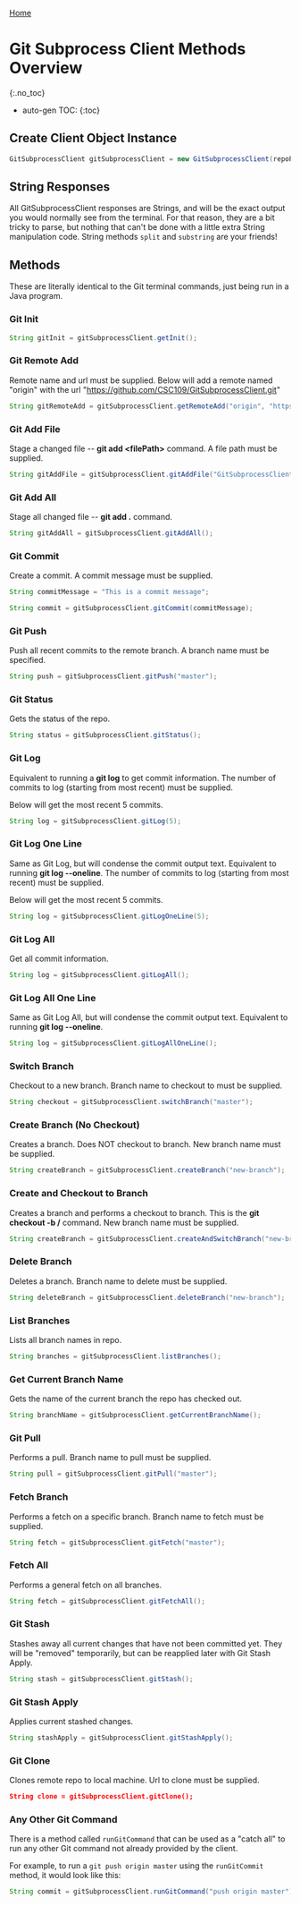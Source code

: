 [Home](./)

# Git Subprocess Client Methods Overview
{:.no_toc}

* auto-gen TOC:
{:toc}

## Create Client Object Instance

```java
GitSubprocessClient gitSubprocessClient = new GitSubprocessClient(repoPath);
```

## String Responses

All GitSubprocessClient responses are Strings, and will be the exact output you would normally see from the terminal. 
For that reason, they are a bit tricky to parse, but nothing that can't be done with a little extra String manipulation code.
String methods `split` and `substring` are your friends!

## Methods

These are literally identical to the Git terminal commands, just being run in a Java program.

### Git Init

```java
String gitInit = gitSubprocessClient.getInit();
```

### Git Remote Add

Remote name and url must be supplied.
Below will add a remote named "origin" with the url "https://github.com/CSC109/GitSubprocessClient.git"

```java
String gitRemoteAdd = gitSubprocessClient.getRemoteAdd("origin", "https://github.com/CSC109/GitSubprocessClient.git");
```

### Git Add File

Stage a changed file -- **git add \<filePath\>** command.
A file path must be supplied.

```java
String gitAddFile = gitSubprocessClient.gitAddFile("GitSubprocessClient.java");
```

### Git Add All

Stage all changed file -- **git add .** command.

```java
String gitAddAll = gitSubprocessClient.gitAddAll();
```

### Git Commit

Create a commit.
A commit message must be supplied.

```java
String commitMessage = "This is a commit message";

String commit = gitSubprocessClient.gitCommit(commitMessage);
```

### Git Push

Push all recent commits to the remote branch.
A branch name must be specified.

```java
String push = gitSubprocessClient.gitPush("master");
```

### Git Status

Gets the status of the repo.

```java
String status = gitSubprocessClient.gitStatus();
```

### Git Log

Equivalent to running a **git log** to get commit information.
The number of commits to log (starting from most recent) must be supplied.

Below will get the most recent 5 commits.

```java
String log = gitSubprocessClient.gitLog(5);
```

### Git Log One Line

Same as Git Log, but will condense the commit output text.
Equivalent to running **git log --oneline**.
The number of commits to log (starting from most recent) must be supplied.

Below will get the most recent 5 commits.

```java
String log = gitSubprocessClient.gitLogOneLine(5);
```

### Git Log All

Get all commit information.

```java
String log = gitSubprocessClient.gitLogAll();
```

### Git Log All One Line

Same as Git Log All, but will condense the commit output text.
Equivalent to running **git log --oneline**.

```java
String log = gitSubprocessClient.gitLogAllOneLine();
```

### Switch Branch

Checkout to a new branch.
Branch name to checkout to must be supplied.

```java
String checkout = gitSubprocessClient.switchBranch("master");
```

### Create Branch (No Checkout)

Creates a branch. Does NOT checkout to branch.
New branch name must be supplied.

```java
String createBranch = gitSubprocessClient.createBranch("new-branch");
```

### Create and Checkout to Branch

Creates a branch and performs a checkout to branch.
This is the **git checkout -b /<branch name/>** command.
New branch name must be supplied.

```java
String createBranch = gitSubprocessClient.createAndSwitchBranch("new-branch");
```

### Delete Branch

Deletes a branch.
Branch name to delete must be supplied.

```java
String deleteBranch = gitSubprocessClient.deleteBranch("new-branch");
```

### List Branches

Lists all branch names in repo.

```java
String branches = gitSubprocessClient.listBranches();
```

### Get Current Branch Name

Gets the name of the current branch the repo has checked out.

```java
String branchName = gitSubprocessClient.getCurrentBranchName();
```

### Git Pull

Performs a pull.
Branch name to pull must be supplied.

```java
String pull = gitSubprocessClient.gitPull("master");
```

### Fetch Branch

Performs a fetch on a specific branch.
Branch name to fetch must be supplied.

```java
String fetch = gitSubprocessClient.gitFetch("master");
```

### Fetch All

Performs a general fetch on all branches.

```java
String fetch = gitSubprocessClient.gitFetchAll();
```

### Git Stash

Stashes away all current changes that have not been committed yet.
They will be "removed" temporarily, but can be reapplied later with Git Stash Apply.

```java
String stash = gitSubprocessClient.gitStash();
```

### Git Stash Apply

Applies current stashed changes.

```java
String stashApply = gitSubprocessClient.gitStashApply();
```

### Git Clone

Clones remote repo to local machine.
Url to clone must be supplied.

```json
String clone = gitSubprocessClient.gitClone();
```

### Any Other Git Command

There is a method called `runGitCommand` that can be used as a "catch all" to run any other Git command not already provided by the client.

For example, to run a `git push origin master` using the `runGitCommit` method, it would look like this:

```java
String commit = gitSubprocessClient.runGitCommand("push origin master");
```